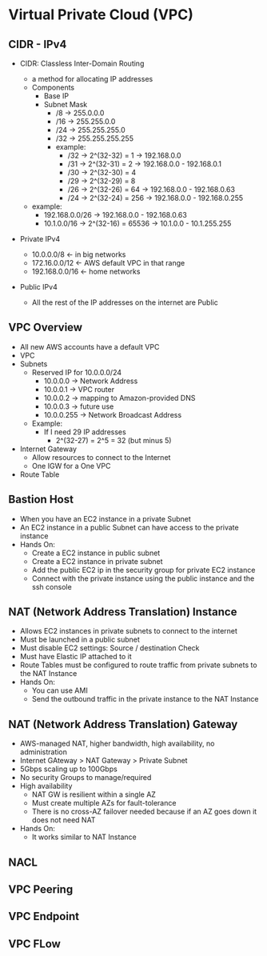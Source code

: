 # Virtual Private Cloud (VPC)

## CIDR - IPv4

* CIDR: Classless Inter-Domain Routing 
    * a method for allocating IP addresses
    * Components
        * Base IP
        * Subnet Mask
            * /8 -> 255.0.0.0
            * /16 -> 255.255.0.0
            * /24 -> 255.255.255.0
            * /32 -> 255.255.255.255
            * example:
                * /32 -> 2^(32-32) = 1 -> 192.168.0.0
                * /31 -> 2^(32-31) = 2 -> 192.168.0.0 - 192.168.0.1
                * /30 -> 2^(32-30) = 4
                * /29 -> 2^(32-29) = 8
                * /26 -> 2^(32-26) = 64 -> 192.168.0.0 - 192.168.0.63
                * /24 -> 2^(32-24) = 256 -> 192.168.0.0 - 192.168.0.255
    * example:
        * 192.168.0.0/26 -> 192.168.0.0 - 192.168.0.63
        * 10.1.0.0/16 -> 2^(32-16) = 65536 -> 10.1.0.0 - 10.1.255.255

* Private IPv4
    * 10.0.0.0/8 <- in big networks
    * 172.16.0.0/12 <- AWS default VPC in that range
    * 192.168.0.0/16 <- home networks

* Public IPv4
    * All the rest of the IP addresses on the internet are Public

## VPC Overview

* All new AWS accounts have a default VPC
* VPC
* Subnets
    * Reserved IP for 10.0.0.0/24
        * 10.0.0.0 -> Network Address
        * 10.0.0.1 -> VPC router
        * 10.0.0.2 -> mapping to Amazon-provided DNS
        * 10.0.0.3 -> future use
        * 10.0.0.255 -> Network Broadcast Address
    * Example:
        * If I need 29 IP addresses
            * 2^(32-27) = 2^5 = 32 (but minus 5)
* Internet Gateway
    * Allow resources to connect to the Internet
    * One IGW for a One VPC
* Route Table

## Bastion Host

* When you have an EC2 instance in a private Subnet
* An EC2 instance in a public Subnet can have access to the private instance
* Hands On:
    * Create a EC2 instance in public subnet
    * Create a EC2 instance in private subnet
    * Add the public EC2 ip in the security group for private EC2 instance
    * Connect with the private instance using the public instance and the ssh console

## NAT (Network Address Translation) Instance

* Allows EC2 instances in private subnets to connect to the internet
* Must be launched in a public subnet
* Must disable EC2 settings: Source / destination Check
* Must have Elastic IP attached to it
* Route Tables must be configured to route traffic from private subnets to the NAT Instance
* Hands On:
    * You can use AMI
    * Send the outbound traffic in the private instance to the NAT Instance

## NAT (Network Address Translation) Gateway

* AWS-managed NAT, higher bandwidth, high availability, no administration
* Internet GAteway > NAT Gateway > Private Subnet
* 5Gbps scaling up to 100Gbps
* No security Groups to manage/required
* High availability
    * NAT GW is resilient within a single AZ
    * Must create multiple AZs for fault-tolerance
    * There is no cross-AZ failover needed because if an AZ goes down it does not need NAT
* Hands On:
    * It works similar to NAT Instance

## NACL

## VPC Peering

## VPC Endpoint

## VPC FLow